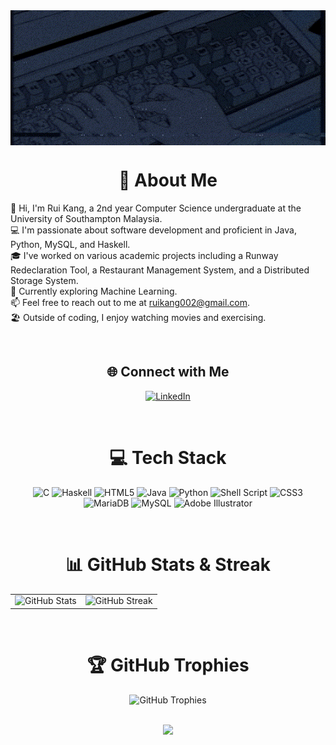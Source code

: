 <div align="center" style="position: relative;">
  <img src="banner.gif" alt="Banner" style="display: block; width: 1280px; height: auto;">
  <div style="position: absolute; top: 0; left: 0; width: 100%; height: 100%; background: rgba(0, 0, 0, 0.3);"></div>
</div>
<div align="center">

# 💫 About Me

</div>

👋 Hi, I'm Rui Kang, a 2nd year Computer Science undergraduate at the University of Southampton Malaysia.  
💻 I'm passionate about software development and proficient in Java, Python, MySQL, and Haskell.  
🎓 I've worked on various academic projects including a Runway Redeclaration Tool, a Restaurant Management System, and a Distributed Storage System.  
🔬 Currently exploring Machine Learning.  
📫 Feel free to reach out to me at ruikang002@gmail.com.  
🏖️ Outside of coding, I enjoy watching movies and exercising.

<div align="center">

<br>

## 🌐 Connect with Me
[![LinkedIn](https://img.shields.io/badge/LinkedIn-%230077B5.svg?logo=linkedin&logoColor=white)](https://linkedin.com/in/heng-rui-kang)

<br>

# 💻 Tech Stack

![C](https://img.shields.io/badge/c-%2300599C.svg?style=for-the-badge&logo=c&logoColor=white) 
![Haskell](https://img.shields.io/badge/Haskell-5e5086?style=for-the-badge&logo=haskell&logoColor=white) 
![HTML5](https://img.shields.io/badge/html5-%23E34F26.svg?style=for-the-badge&logo=html5&logoColor=white) 
![Java](https://img.shields.io/badge/java-%23ED8B00.svg?style=for-the-badge&logo=java&logoColor=white) 
![Python](https://img.shields.io/badge/python-3670A0?style=for-the-badge&logo=python&logoColor=ffdd54) 
![Shell Script](https://img.shields.io/badge/shell_script-%23121011.svg?style=for-the-badge&logo=gnu-bash&logoColor=white) 
![CSS3](https://img.shields.io/badge/css3-%231572B6.svg?style=for-the-badge&logo=css3&logoColor=white) 
![MariaDB](https://img.shields.io/badge/MariaDB-003545?style=for-the-badge&logo=mariadb&logoColor=white) 
![MySQL](https://img.shields.io/badge/mysql-%2300f.svg?style=for-the-badge&logo=mysql&logoColor=white) 
![Adobe Illustrator](https://img.shields.io/badge/adobeillustrator-%23FF9A00.svg?style=for-the-badge&logo=adobeillustrator&logoColor=white)

<br>

# 📊 GitHub Stats & Streak

<table>
  <tr>
    <td>
      <img src="https://github-readme-stats.vercel.app/api?username=Ruitherli&theme=dracula&hide_border=false&include_all_commits=false&count_private=false" alt="GitHub Stats" />
    </td>
    <td>
      <img src="https://github-readme-streak-stats.herokuapp.com/?user=Ruitherli&theme=dracula&hide_border=false" alt="GitHub Streak" />
    </td>
  </tr>
</table>

<br>

# 🏆 GitHub Trophies

<div>
  <img src="https://github-profile-trophy.vercel.app/?username=Ruitherli&theme=dracula&no-frame=false&no-bg=true&margin-w=15&column=8" alt="GitHub Trophies" />
</div>

<br>

![](https://visitcount.itsvg.in/api?id=Ruitherli&icon=5&color=12)

</div>
